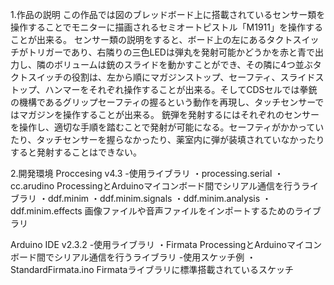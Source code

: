 1.作品の説明
この作品では図のブレッドボード上に搭載されているセンサー類を操作することでモニターに描画されるセミオートピストル「M1911」を操作することが出来る。
センサー類の説明をすると、ボード上の左にあるタクトスイッチがトリガーであり、右隣りの三色LEDは弾丸を発射可能かどうかを赤と青で出力し、隣のボリュームは銃のスライドを動かすことができ、その隣に4つ並ぶタクトスイッチの役割は、左から順にマガジンストップ、セーフティ、スライドストップ、ハンマーをそれぞれ操作することが出来る。そしてCDSセルでは拳銃の機構であるグリップセーフティの握るという動作を再現し、タッチセンサーではマガジンを操作することが出来る。
銃弾を発射するにはそれぞれのセンサーを操作し、適切な手順を踏むことで発射が可能になる。セーフティがかかっていたり、タッチセンサーを握らなかったり、薬室内に弾が装填されていなかったりすると発射することはできない。

2.開発環境
Proccesing v4.3
-使用ライブラリ
  ・processing.serial
  ・cc.arudino          ProcessingとArduinoマイコンボード間でシリアル通信を行うライブラリ
  ・ddf.minim
  ・ddf.minim.signals
  ・ddf.minim.analysis
  ・ddf.minim.effects   画像ファイルや音声ファイルをインポートするためのライブラリ

Arduino IDE v2.3.2
-使用ライブラリ
  ・Firmata    ProcessingとArduinoマイコンボード間でシリアル通信を行うライブラリ
-使用スケッチ例
  ・StandardFirmata.ino  Firmataライブラリに標準搭載されているスケッチ
